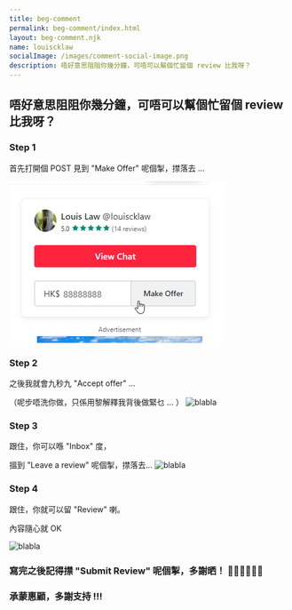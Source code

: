 ```yaml
---
title: beg-comment
permalink: beg-comment/index.html
layout: beg-comment.njk
name: louiscklaw
socialImage: /images/comment-social-image.png
description: 唔好意思阻阻你幾分鐘，可唔可以幫個忙留個 review 比我呀？
---
```


## 唔好意思阻阻你幾分鐘，可唔可以幫個忙留個 review 比我呀？

<div class="plate">
<h3>Step 1</h3>

首先打開個 POST
見到 "Make Offer" 呢個掣，㩒落去 ...

![blabla](./step1.png)

</div>

<div style="text-align: center;">
  <i class="fas fa-arrow-down"></i>
</div>

<div class="plate">
<h3>Step 2</h3>

之後我就會九秒九 "Accept offer" ...

（呢步唔洗你做，只係用黎解釋我背後做緊乜 ... ）
![blabla](/images/beg-comment/step2.png)


<div style="text-align: center;">
  <i class="fas fa-arrow-down"></i>
</div>
</div>

<div class="plate">
<h3>Step 3</h3>

跟住，你可以喺 "Inbox" 度，

搵到 "Leave a review" 呢個掣，㩒落去...
![blabla](/images/beg-comment/step3.png)

<div style="text-align: center;">
  <i class="fas fa-arrow-down"></i>
</div>
</div>

<div class="plate">
<h3>Step 4</h3>

跟住，你就可以留 "Review" 喇。

內容隨心就 OK

![blabla](/images/beg-comment/step4.png)

</div>

<h3>寫完之後記得㩒 "Submit Review" 呢個掣，多謝晒！ 🙇‍♂️🙇‍♂️🙇‍♂️</h3>

<h3>承蒙惠顧，多謝支持 !!!</h3>
